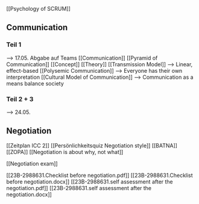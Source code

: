 [[Psychology of SCRUM]]
## Communication

### Teil 1
--> 17.05. Abgabe auf Teams
[[Communication]]
[[Pyramid of Communication]]
[[Concept]]
[[Theory]]
[[Transmission Model]] --> Linear, effect-based
[[Polysemic Communication]] --> Everyone has their own interpretation
[[Cultural Model of Communication]] --> Communication as a means balance society


### Teil 2 + 3
--> 24.05.


## Negotiation
[[Zeitplan ICC 2]]
[[Persönlichkeitsquiz Negotiation style]]
[[BATNA]]
[[ZOPA]]
[[Negotiation is about why, not what]]

[[Negotiation exam]]

[[23B-2988631.Checklist before negotiation.pdf]]
[[23B-2988631.Checklist before negotiation.docx]]
[[23B-2988631.self assessment after the negotiation.pdf]]
[[23B-2988631.self assessment after the negotiation.docx]]

